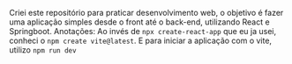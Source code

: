 Criei este repositório para praticar desenvolvimento web,
o objetivo é fazer uma aplicação simples desde o front até o back-end,
utilizando React e Springboot.
Anotações: 
Ao invés de `npx create-react-app` que eu ja usei, conheci o `npm create vite@latest`.
E para iniciar a aplicação com o vite, utilizo `npm run dev`